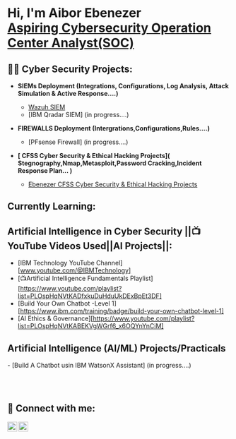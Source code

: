 <h1>Hi, I'm Aibor Ebenezer <br/> <a href="https://www.linkedin.com/in/ebenezer-aibor-454257225">Aspiring Cybersecurity Operation Center Analyst(SOC)</a>

<h2>👨‍💻 Cyber Security Projects:</h2>

- <b>SIEMs Deployment (Integrations, Configurations, Log Analysis, Attack Simulation & Active Response....)</b>
  - [Wazuh SIEM ](https://github.com/EeBbEeNn/Wazuh-SIEM-LAB)
  - [IBM Qradar SIEM] (in progress....)
 
- <b>FIREWALLS Deployment (Intergrations,Configurations,Rules....)</b>
  - [PFsense Firewall] (in progress....)

- <b>[ CFSS Cyber Security & Ethical Hacking Projects]( Stegnography,Nmap,Metasploit,Password Cracking,Incident Response Plan... )</b>
   - [Ebenezer CFSS Cyber Security & Ethical Hacking Projects](https://docs.google.com/document/d/1xZXMpvTM2Njc-i0n90gyS0P0-eO0On5w9BvkFAiA5xI/edit?usp=drive_link) 

<h2> Currently Learning: </h2>
<h2> Artificial Intelligence in Cyber Security ||📺YouTube Videos Used||AI Projects||:</h2>

- [IBM Technology YouTube Channel] [www.youtube.com/@IBMTechnology]
- [📺Artificial Intelligence Fundamentals Playlist] [https://www.youtube.com/playlist?list=PLOspHqNVtKADfxkuDuHduUkDExBpEt3DF]
- [Build Your Own Chatbot -Level 1][https://www.ibm.com/training/badge/build-your-own-chatbot-level-1]
- [AI Ethics & Governance][https://www.youtube.com/playlist?list=PLOspHqNVtKABEKVgWGrf6_x6OQYnYnCiM]

<h2> Artificial Intelligence (AI/ML) Projects/Practicals </h2>
- [Build A Chatbot usin IBM WatsonX Assistant] (in progress....)


<br></br>

<h2> 🤳 Connect with me:</h2>


[<img align="left" alt="Ebenezer_A_U | Twitter" width="22px" src="https://cdn.jsdelivr.net/npm/simple-icons@v3/icons/twitter.svg" />][twitter]
[<img align="left" alt="Ebenezer-Aibor| LinkedIn" width="22px" src="https://cdn.jsdelivr.net/npm/simple-icons@v3/icons/linkedin.svg" />][linkedin]


[twitter]: https://x.com/Ebenezer_A_U
[linkedin]:https://www.linkedin.com/in/ebenezer-aibor-454257225/

